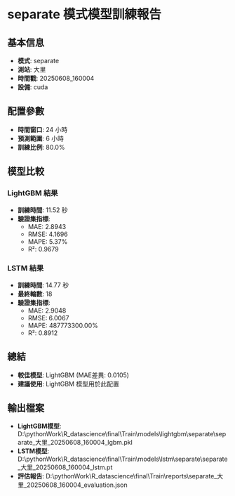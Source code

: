 
# separate 模式模型訓練報告

## 基本信息
- **模式**: separate
- **測站**: 大里
- **時間戳**: 20250608_160004
- **設備**: cuda

## 配置參數
- **時間窗口**: 24 小時
- **預測範圍**: 6 小時
- **訓練比例**: 80.0%

## 模型比較

### LightGBM 結果

- **訓練時間**: 11.52 秒
- **驗證集指標**:
  - MAE: 2.8943
  - RMSE: 4.1696
  - MAPE: 5.37%
  - R²: 0.9679

### LSTM 結果

- **訓練時間**: 14.77 秒
- **最終輪數**: 18
- **驗證集指標**:
  - MAE: 2.9048
  - RMSE: 6.0067
  - MAPE: 487773300.00%
  - R²: 0.8912

## 總結

- **較佳模型**: LightGBM (MAE差異: 0.0105)
- **建議使用**: LightGBM 模型用於此配置


## 輸出檔案
- **LightGBM模型**: D:\pythonWork\R_datascience\final\Train\models\lightgbm\separate\separate_大里_20250608_160004_lgbm.pkl
- **LSTM模型**: D:\pythonWork\R_datascience\final\Train\models\lstm\separate\separate_大里_20250608_160004_lstm.pt
- **評估報告**: D:\pythonWork\R_datascience\final\Train\reports\separate_大里_20250608_160004_evaluation.json
